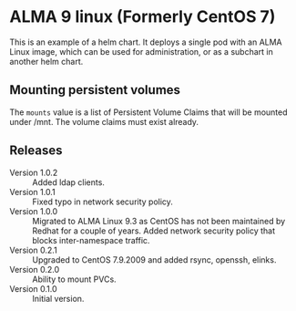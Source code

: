 # ALMA 9 linux (Formerly CentOS 7)

This is an example of a helm chart. It deploys a single pod with an ALMA Linux image,
which can be used for administration, or as a subchart in another helm chart.

## Mounting persistent volumes

The `mounts` value is a list of Persistent Volume Claims that will be mounted
under /mnt. The volume claims must exist already.

## Releases

<dl>
  <dt>Version 1.0.2</dt>
  <dd>Added ldap clients.</dd>

  <dt>Version 1.0.1</dt>
  <dd>Fixed typo in network security policy.</dd>

  <dt>Version 1.0.0</dt>
  <dd>Migrated to ALMA Linux 9.3 as CentOS has not been maintained by Redhat for a couple of years.
      Added network security policy that blocks inter-namespace traffic.
  </dd>

  <dt>Version 0.2.1</dt>
  <dd>Upgraded to CentOS 7.9.2009 and added rsync, openssh, elinks.</dd>

  <dt>Version 0.2.0</dt>
  <dd>Ability to mount PVCs.</dd>

  <dt>Version 0.1.0</dt>
  <dd>Initial version.</dd>
</dl>

